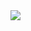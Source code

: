 <img  align="center"  src="https://github-readme-stats.vercel.app/api?username=besaleli&theme=dark&show_icons=true&count_private=true" />
